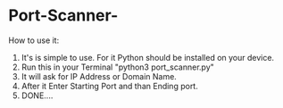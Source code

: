 # Port-Scanner-
How to use it:
1. It's is simple to use. For it Python should be installed on your device.
2. Run this in your Terminal "python3 port_scanner.py"
3. It will ask for IP Address or Domain Name.
4. After it Enter Starting Port and than Ending port.
5. DONE....
